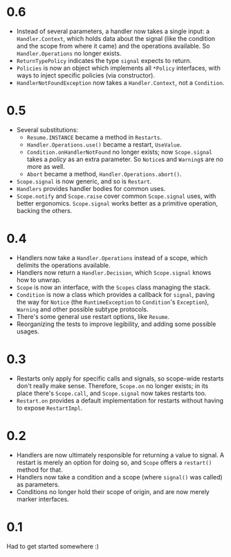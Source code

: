 # 0.6

* Instead of several parameters, a handler now takes a single input: a `Handler.Context`, which holds data about the signal (like the condition and the scope from where it came) and the operations available. So `Handler.Operations` no longer exists.
* `ReturnTypePolicy` indicates the type `signal` expects to return.
* `Policies` is now an object which implements all `*Policy` interfaces, with ways to inject specific policies (via constructor).
* `HandlerNotFoundException` now takes a `Handler.Context`, not a `Condition`.

# 0.5

* Several substitutions:
  * `Resume.INSTANCE` became a method in `Restarts`.
  * `Handler.Operations.use()` became a restart, `UseValue`.
  * `Condition.onHandlerNotFound` no longer exists; now `Scope.signal` takes a _policy_ as an extra parameter. So `Notice`s and `Warning`s are no more as well.
  * `Abort` became a method, `Handler.Operations.abort()`.
* `Scope.signal` is now generic, and so is `Restart`.
* `Handlers` provides handler bodies for common uses.
* `Scope.notify` and `Scope.raise` cover common `Scope.signal` uses, with better ergonomics. `Scope.signal` works better as a primitive operation, backing the others.

# 0.4

* Handlers now take a `Handler.Operations` instead of a scope, which delimits the operations available.
* Handlers now return a `Handler.Decision`, which `Scope.signal` knows how to unwrap.
* `Scope` is now an interface, with the `Scopes` class managing the stack.
* `Condition` is now a class which provides a callback for `signal`, paving the way for `Notice` (the `RuntimeException` to `Condition`'s `Exception`), `Warning` and other possible subtype protocols.
* There's some general use restart options, like `Resume`.
* Reorganizing the tests to improve legibility, and adding some possible usages.

# 0.3

* Restarts only apply for specific calls and signals, so scope-wide restarts don't really make sense. Therefore, `Scope.on` no longer exists; in its place there's `Scope.call`, and `Scope.signal` now takes restarts too.
* `Restart.on` provides a default implementation for restarts without having to expose `RestartImpl`.

# 0.2

* Handlers are now ultimately responsible for returning a value to signal. A restart is merely an option for doing so, and `Scope` offers a `restart()` method for that.
* Handlers now take a condition and a scope (where `signal()` was called) as parameters.
* Conditions no longer hold their scope of origin, and are now merely marker interfaces.

# 0.1

Had to get started somewhere :)